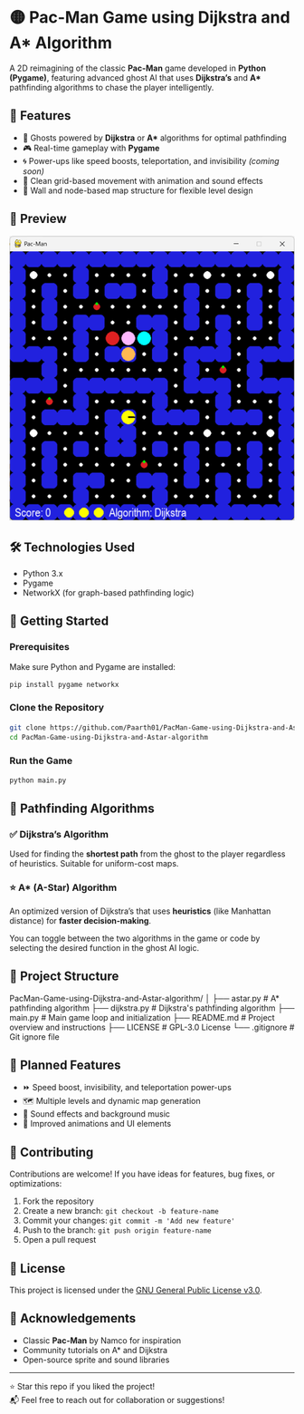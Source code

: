 # 🟡 Pac-Man Game using Dijkstra and A* Algorithm

A 2D reimagining of the classic **Pac-Man** game developed in **Python (Pygame)**, featuring advanced ghost AI that uses **Dijkstra’s** and **A\*** pathfinding algorithms to chase the player intelligently.

## 🎯 Features

- 🧠 Ghosts powered by **Dijkstra** or **A\*** algorithms for optimal pathfinding  
- 🎮 Real-time gameplay with **Pygame**  
- 🌀 Power-ups like speed boosts, teleportation, and invisibility *(coming soon)*  
- 🎨 Clean grid-based movement with animation and sound effects  
- 🧱 Wall and node-based map structure for flexible level design  

## 📸 Preview

![Game Screenshot](image.png) <!-- Add a screenshot here if available -->

## 🛠️ Technologies Used

- Python 3.x  
- Pygame  
- NetworkX (for graph-based pathfinding logic)  

## 🚀 Getting Started

### Prerequisites

Make sure Python and Pygame are installed:

```bash
pip install pygame networkx
```

### Clone the Repository

```bash
git clone https://github.com/Paarth01/PacMan-Game-using-Dijkstra-and-Astar-algorithm.git
cd PacMan-Game-using-Dijkstra-and-Astar-algorithm
```

### Run the Game

```bash
python main.py
```

## 🧭 Pathfinding Algorithms

### ✅ Dijkstra’s Algorithm

Used for finding the **shortest path** from the ghost to the player regardless of heuristics. Suitable for uniform-cost maps.

### ⭐ A\* (A-Star) Algorithm

An optimized version of Dijkstra’s that uses **heuristics** (like Manhattan distance) for **faster decision-making**.

You can toggle between the two algorithms in the game or code by selecting the desired function in the ghost AI logic.

## 📂 Project Structure

PacMan-Game-using-Dijkstra-and-Astar-algorithm/
│
├── astar.py               # A* pathfinding algorithm
├── dijkstra.py            # Dijkstra's pathfinding algorithm
├── main.py                # Main game loop and initialization
├── README.md              # Project overview and instructions
├── LICENSE                # GPL-3.0 License
└── .gitignore             # Git ignore file

## 🧩 Planned Features

- ⏩ Speed boost, invisibility, and teleportation power-ups  
- 🗺️ Multiple levels and dynamic map generation  
- 🎵 Sound effects and background music  
- 🎨 Improved animations and UI elements  

## 🤝 Contributing

Contributions are welcome! If you have ideas for features, bug fixes, or optimizations:

1. Fork the repository  
2. Create a new branch: `git checkout -b feature-name`  
3. Commit your changes: `git commit -m 'Add new feature'`  
4. Push to the branch: `git push origin feature-name`  
5. Open a pull request  

## 📜 License

This project is licensed under the [GNU General Public License v3.0](LICENSE).

## 🙌 Acknowledgements

- Classic **Pac-Man** by Namco for inspiration  
- Community tutorials on A\* and Dijkstra  
- Open-source sprite and sound libraries  

---

⭐ Star this repo if you liked the project!  
📬 Feel free to reach out for collaboration or suggestions!
